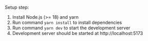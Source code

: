 Setup step:

1. Install Node.js (>= 18) and yarn
2. Run command `yarn install` to install dependencies
3. Run command `yarn dev` to start the development server
4. Development server should be started at http://localhost:5173
